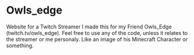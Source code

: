 # Owls_edge
Website for a Twitch Streamer
I made this for my Friend Owls_Edge (twitch.tv/owls_edge). Feel free to use any of the code, unless it relates to the streamer or me personaly. Like an image of his Minecraft Character or something.